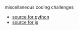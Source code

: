 miscellaneous coding challenges

  * [source for python](https://github.com/donnemartin/interactive-coding-challenges)
  * [source for js](http://eloquentjavascript.net/index.html)
